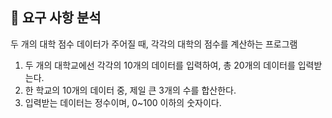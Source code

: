 ## 🐧 요구 사항 분석

두 개의 대학 점수 데이터가 주어질 때, 각각의 대학의 점수를 계산하는 프로그램

1. 두 개의 대학교에선 각각의 10개의 데이터를 입력하여, 총 20개의 데이터를 입력받는다.
2. 한 학교의 10개의 데이터 중, 제일 큰 3개의 수를 합산한다.
3. 입력받는 데이터는 정수이며, 0~100 이하의 숫자이다.
